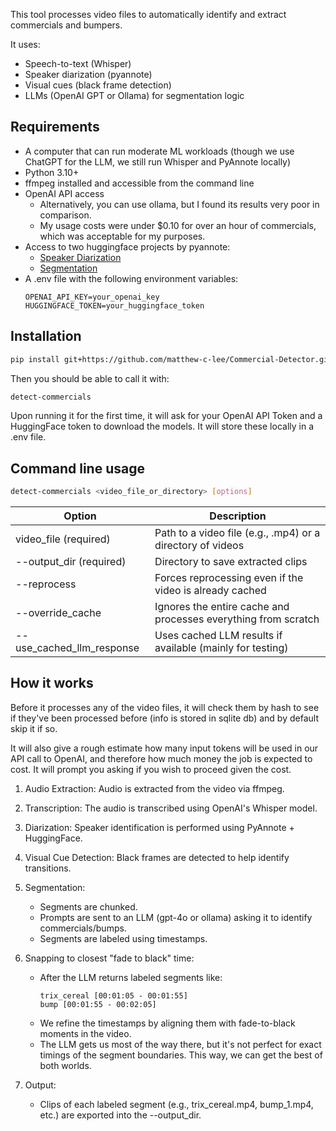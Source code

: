 This tool processes video files to automatically identify and extract commercials and bumpers.

It uses:
- Speech-to-text (Whisper)
- Speaker diarization (pyannote)
- Visual cues (black frame detection)
- LLMs (OpenAI GPT or Ollama) for segmentation logic

## Requirements
- A computer that can run moderate ML workloads (though we use ChatGPT for the LLM, we still run Whisper and PyAnnote locally)
- Python 3.10+
- ffmpeg installed and accessible from the command line
- OpenAI API access
    - Alternatively, you can use ollama, but I found its results very poor in comparison.
    - My usage costs were under $0.10 for over an hour of commercials, which was acceptable for my purposes.
- Access to two huggingface projects by pyannote:
    - [Speaker Diarization](https://huggingface.co/pyannote/speaker-diarization-3.1)
    - [Segmentation](https://huggingface.co/pyannote/segmentation-3.0)
- A .env file with the following environment variables:
    ```env
    OPENAI_API_KEY=your_openai_key
    HUGGINGFACE_TOKEN=your_huggingface_token
    ```

## Installation

```sh
pip install git+https://github.com/matthew-c-lee/Commercial-Detector.git
```

Then you should be able to call it with:

```sh
detect-commercials
```

Upon running it for the first time, it will ask for your OpenAI API Token and a HuggingFace token to download the models. It will store these locally in a .env file.

## Command line usage
```sh
detect-commercials <video_file_or_directory> [options]
```

| Option | Description |
|-|-|
| video_file (required) | Path to a video file (e.g., .mp4) or a directory of videos |
| --output_dir (required) | Directory to save extracted clips |
| --reprocess | Forces reprocessing even if the video is already cached |
| --override_cache | Ignores the entire cache and processes everything from scratch |
| --use_cached_llm_response	| Uses cached LLM results if available (mainly for testing) |

## How it works

Before it processes any of the video files, it will check them by hash to see if they've been processed before (info is stored in sqlite db) and by default skip it if so.

It will also give a rough estimate how many input tokens will be used in our API call to OpenAI, and therefore how much money the job is expected to cost. It will prompt you asking if you wish to proceed given the cost.

1. Audio Extraction: Audio is extracted from the video via ffmpeg.
2. Transcription: The audio is transcribed using OpenAI's Whisper model.
3. Diarization: Speaker identification is performed using PyAnnote + HuggingFace.
4. Visual Cue Detection: Black frames are detected to help identify transitions.
5. Segmentation:
    - Segments are chunked.
    - Prompts are sent to an LLM (gpt-4o or ollama) asking it to identify commercials/bumps.
    - Segments are labeled using timestamps.
6. Snapping to closest "fade to black" time:
    - After the LLM returns labeled segments like:
        ```
        trix_cereal [00:01:05 - 00:01:55]
        bump [00:01:55 - 00:02:05]
        ```
    - We refine the timestamps by aligning them with fade-to-black moments in the video. 
    - The LLM gets us most of the way there, but it's not perfect for exact timings of the segment boundaries. This way, we can get the best of both worlds.

7. Output:
    - Clips of each labeled segment (e.g., trix_cereal.mp4, bump_1.mp4, etc.) are exported into the --output_dir.
